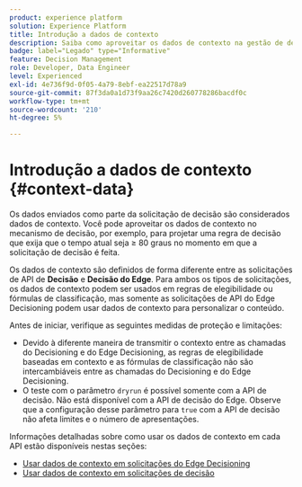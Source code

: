 ```yaml
---
product: experience platform
solution: Experience Platform
title: Introdução a dados de contexto
description: Saiba como aproveitar os dados de contexto na gestão de decisões.
badge: label="Legado" type="Informative"
feature: Decision Management
role: Developer, Data Engineer
level: Experienced
exl-id: 4e736f9d-0f05-4a79-8ebf-ea22517d78a9
source-git-commit: 87f3da0a1d73f9aa26c7420d260778286bacdf0c
workflow-type: tm+mt
source-wordcount: '210'
ht-degree: 5%

---
```


# Introdução a dados de contexto {#context-data}

Os dados enviados como parte da solicitação de decisão são considerados dados de contexto. Você pode aproveitar os dados de contexto no mecanismo de decisão, por exemplo, para projetar uma regra de decisão que exija que o tempo atual seja ≥ 80 graus no momento em que a solicitação de decisão é feita.

Os dados de contexto são definidos de forma diferente entre as solicitações de API de **Decisão** e **Decisão do Edge**. Para ambos os tipos de solicitações, os dados de contexto podem ser usados em regras de elegibilidade ou fórmulas de classificação, mas somente as solicitações de API do Edge Decisioning podem usar dados de contexto para personalizar o conteúdo.

Antes de iniciar, verifique as seguintes medidas de proteção e limitações:

* Devido à diferente maneira de transmitir o contexto entre as chamadas do Decisioning e do Edge Decisioning, as regras de elegibilidade baseadas em contexto e as fórmulas de classificação não são intercambiáveis entre as chamadas do Decisioning e do Edge Decisioning.
* O teste com o parâmetro `dryrun` é possível somente com a API de decisão. Não está disponível com a API de decisão do Edge. Observe que a configuração desse parâmetro para `true` com a API de decisão não afeta limites e o número de apresentações.

Informações detalhadas sobre como usar os dados de contexto em cada API estão disponíveis nestas seções:

* [Usar dados de contexto em solicitações do Edge Decisioning](context-data-edge.md)
* [Usar dados de contexto em solicitações de decisão](context-data-decisioning.md)
